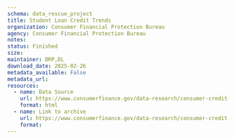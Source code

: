 ```yaml
---
schema: data_rescue_project 
title: Student Loan Credit Trends
organization: Consumer Financial Protection Bureau
agency: Consumer Financial Protection Bureau
notes: 
status: Finished
size: 
maintainer: DRP,DL
download_date: 2025-02-26
metadata_available: False
metadata_url: 
resources:
  - name: Data Source
    url: https://www.consumerfinance.gov/data-research/consumer-credit-trends/student-loans/
    format: html
  - name: Link to archive
    url: https://www.consumerfinance.gov/data-research/consumer-credit-trends/student-loans/
    format: 
---
```

